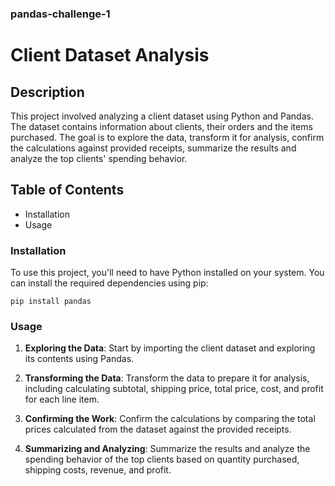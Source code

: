 ### pandas-challenge-1

# Client Dataset Analysis

## Description

This project involved analyzing a client dataset using Python and Pandas. The dataset contains information about clients, their orders and the items purchased. The goal is to explore the data, transform it for analysis, confirm the calculations against provided receipts, summarize the results and analyze the top clients' spending behavior. 

## Table of Contents

* Installation
* Usage

### Installation

To use this project, you'll need to have Python installed on your system. You can install the required dependencies using pip:

`pip install pandas`

### Usage
1. **Exploring the Data**: Start by importing the client dataset and exploring its contents using Pandas.

2. **Transforming the Data**: Transform the data to prepare it for analysis, including calculating subtotal, shipping price, total price, cost, and profit for each line item.

3. **Confirming the Work**: Confirm the calculations by comparing the total prices calculated from the dataset against the provided receipts.

4. **Summarizing and Analyzing**: Summarize the results and analyze the spending behavior of the top clients based on quantity purchased, shipping costs, revenue, and profit.